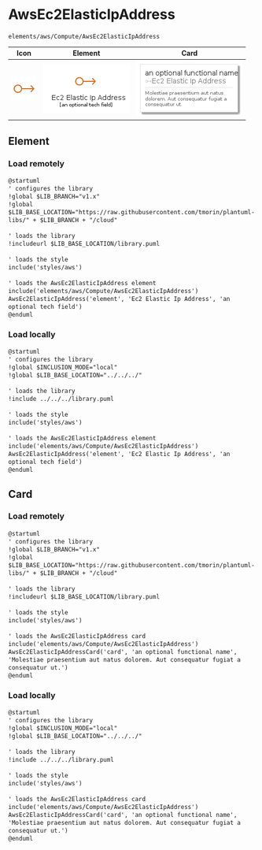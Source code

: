 # AwsEc2ElasticIpAddress
```text
elements/aws/Compute/AwsEc2ElasticIpAddress
```
| Icon | Element | Card |
| :-: | :-: | --- |
| ![AwsEc2ElasticIpAddress icon](../../../icons/aws/Compute/AwsEc2ElasticIpAddress.png) | ![AwsEc2ElasticIpAddress element](AwsEc2ElasticIpAddress.element.png) | ![AwsEc2ElasticIpAddress card](AwsEc2ElasticIpAddress.card.png) |
## Element
### Load remotely
```plantuml
@startuml
' configures the library
!global $LIB_BRANCH="v1.x"
!global $LIB_BASE_LOCATION="https://raw.githubusercontent.com/tmorin/plantuml-libs/" + $LIB_BRANCH + "/cloud"

' loads the library
!includeurl $LIB_BASE_LOCATION/library.puml

' loads the style
include('styles/aws')

' loads the AwsEc2ElasticIpAddress element
include('elements/aws/Compute/AwsEc2ElasticIpAddress')
AwsEc2ElasticIpAddress('element', 'Ec2 Elastic Ip Address', 'an optional tech field')
@enduml
```
### Load locally
```plantuml
@startuml
' configures the library
!global $INCLUSION_MODE="local"
!global $LIB_BASE_LOCATION="../../../"

' loads the library
!include ../../../library.puml

' loads the style
include('styles/aws')

' loads the AwsEc2ElasticIpAddress element
include('elements/aws/Compute/AwsEc2ElasticIpAddress')
AwsEc2ElasticIpAddress('element', 'Ec2 Elastic Ip Address', 'an optional tech field')
@enduml
```
## Card
### Load remotely
```plantuml
@startuml
' configures the library
!global $LIB_BRANCH="v1.x"
!global $LIB_BASE_LOCATION="https://raw.githubusercontent.com/tmorin/plantuml-libs/" + $LIB_BRANCH + "/cloud"

' loads the library
!includeurl $LIB_BASE_LOCATION/library.puml

' loads the style
include('styles/aws')

' loads the AwsEc2ElasticIpAddress card
include('elements/aws/Compute/AwsEc2ElasticIpAddress')
AwsEc2ElasticIpAddressCard('card', 'an optional functional name', 'Molestiae praesentium aut natus dolorem. Aut consequatur fugiat a consequatur ut.')
@enduml
```
### Load locally
```plantuml
@startuml
' configures the library
!global $INCLUSION_MODE="local"
!global $LIB_BASE_LOCATION="../../../"

' loads the library
!include ../../../library.puml

' loads the style
include('styles/aws')

' loads the AwsEc2ElasticIpAddress card
include('elements/aws/Compute/AwsEc2ElasticIpAddress')
AwsEc2ElasticIpAddressCard('card', 'an optional functional name', 'Molestiae praesentium aut natus dolorem. Aut consequatur fugiat a consequatur ut.')
@enduml
```
